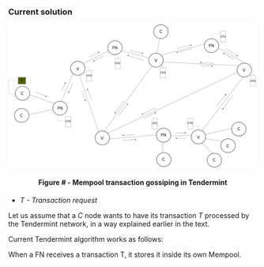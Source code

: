 ### Current solution

![](https://github.com/lukamiletic95/papers/blob/master/images/fig3.png)
<div align='center'> 
	<h4>Figure # - Mempool transaction gossiping in Tendermint</h4>
</div>

* *T - Transaction request*

Let us assume that a *C* node wants to have its transaction *T* processed by the Tendermint network, in a way explained earlier in the text.

Current Tendermint algorithm works as follows:

When a FN receives a transaction T, it stores it inside its own Mempool.


<!--stackedit_data:
eyJoaXN0b3J5IjpbMTExOTEyOTI5NywtMTE2MjczMDA2NiwtMz
kzMTI1MzMyLDMxMzQ3MTI3NF19
-->